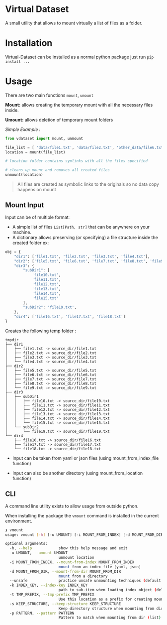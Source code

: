 # Virtual Dataset

A small utility that allows to mount virtually a list of files as a folder.

# Installation 

Virtual-Dataset can be installed as a normal python package just run `pip install ...`

# Usage

There are two main functions `mount`, `umount`

**Mount:** allows creating the temporary mount with all the necessary files inside.

**Umount:** allows deletion of temporary mount folders


*Simple Example :* 

```python
from vdataset import mount, unmount

file_list = [ 'data/file1.txt', 'data/file2.txt', 'other_data/file6.txt', '/data/file.txt']
location = mount(file_list)

# location folder contains symlinks with all the files specified

# cleans up mount and removes all created files
unmount(location)
```

> All files are created as symbolic links to the originals so no data copy happens on mount

## Mount Input

Input can be of multiple format:

 - A simple list of files `List[Path, str]` that can be anywhere on your machine.
 - A dictionary allows preserving (or specifying) a file structure inside the created folder
ex:

```python
obj = {
    "dir1": ['file1.txt', 'file2.txt', 'file3.txt', 'file4.txt'],
    "dir2": ['file5.txt', 'file6.txt', 'file7.txt', 'file8.txt', 'file9.txt'],
    "dir3": {
        "subDir1": [
            'file10.txt',
            'file11.txt',
            'file12.txt',
            'file13.txt',
            'file14.txt',
            'file15.txt'
        ],
        "subDir2": 'file19.txt',
    },
    "dir4": ['file16.txt', 'file17.txt', 'file18.txt']
}
```

Creates the following temp folder : 

```
tmpdir
├── dir1
│   ├── file1.txt -> source_dir/file1.txt
│   ├── file2.txt -> source_dir/file2.txt
│   ├── file3.txt -> source_dir/file3.txt
│   └── file4.txt -> source_dir/file4.txt
├── dir2
│   ├── file5.txt -> source_dir/file5.txt
│   ├── file6.txt -> source_dir/file6.txt
│   ├── file7.txt -> source_dir/file7.txt
│   ├── file8.txt -> source_dir/file8.txt
│   └── file9.txt -> source_dir/file9.txt
├── dir3
│   ├── subDir1
│   │   ├── file10.txt -> source_dir/file10.txt
│   │   ├── file11.txt -> source_dir/file11.txt
│   │   ├── file12.txt -> source_dir/file12.txt
│   │   ├── file13.txt -> source_dir/file13.txt
│   │   ├── file14.txt -> source_dir/file14.txt
│   │   └── file15.txt -> source_dir/file15.txt
│   └── subDir2
│       └── file19.txt -> source_dir/file19.txt
└── dir4
    ├── file16.txt -> source_dir/file16.txt
    ├── file17.txt -> source_dir/file17.txt
    └── file18.txt -> source_dir/file18.txt

```


- Input can be taken from yaml or json files (using mount_from_index_file function)

- Input can also be another directory (using mount_from_location function)

## CLI

A command line utility exists to allow usage from outside python.

When installing the package the `vmount` command is installed in the current environment.

```bash
❯ vmount
usage: vmount [-h] [-u UMOUNT] [-i MOUNT_FROM_INDEX] [-d MOUNT_FROM_DIR] [--unsafe] [-k INDEX_KEY] [-t TMP_PREFIX] [-s KEEP_STRUCTURE] [-p PATTERN]

optional arguments:
  -h, --help            show this help message and exit
  -u UMOUNT, --umount UMOUNT
                        unmount location
  -i MOUNT_FROM_INDEX, --mount-from-index MOUNT_FROM_INDEX
                        mount from an index file [yaml, json]
  -d MOUNT_FROM_DIR, --mount-from-dir MOUNT_FROM_DIR
                        mount from a directory
  --unsafe              practice unsafe unmounting techniques (default: false)
  -k INDEX_KEY, --index-key INDEX_KEY
                        path to sub-item when loading index object (delimited by dots ex: key1.item3)
  -t TMP_PREFIX, --tmp-prefix TMP_PREFIX
                        Use this location as a prefix for creating mount point
  -s KEEP_STRUCTURE, --keep-structure KEEP_STRUCTURE
                        Keep directory structure when mounting from dir
  -p PATTERN, --pattern PATTERN
                        Pattern to match when mounting from dir (list)
```